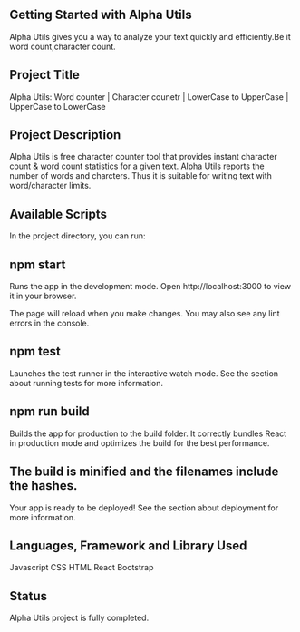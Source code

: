## Getting Started with Alpha Utils
Alpha Utils gives you a way to analyze your text quickly and efficiently.Be it word count,character count.

## Project Title
Alpha Utils: Word counter | Character counetr | LowerCase to UpperCase | UpperCase to LowerCase

## Project Description
Alpha Utils is free character counter tool that provides instant character count & word count statistics for a given text. Alpha Utils reports the number of words and charcters. Thus it is suitable for writing text with word/character limits.

## Available Scripts
In the project directory, you can run:

## npm start
Runs the app in the development mode.
Open http://localhost:3000 to view it in your browser.

The page will reload when you make changes.
You may also see any lint errors in the console.

## npm test
Launches the test runner in the interactive watch mode.
See the section about running tests for more information.

## npm run build
Builds the app for production to the build folder.
It correctly bundles React in production mode and optimizes the build for the best performance.

## The build is minified and the filenames include the hashes.
Your app is ready to be deployed!
See the section about deployment for more information.

## Languages, Framework and Library Used
Javascript CSS HTML React Bootstrap


## Status
Alpha Utils project is fully completed.
